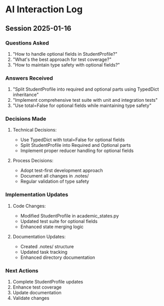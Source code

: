 # AI Interaction Log

## Session 2025-01-16

### Questions Asked
1. "How to handle optional fields in StudentProfile?"
2. "What's the best approach for test coverage?"
3. "How to maintain type safety with optional fields?"

### Answers Received
1. "Split StudentProfile into required and optional parts using TypedDict inheritance"
2. "Implement comprehensive test suite with unit and integration tests"
3. "Use total=False for optional fields while maintaining type safety"

### Decisions Made
1. Technical Decisions:
   - Use TypedDict with total=False for optional fields
   - Split StudentProfile into Required and Optional parts
   - Implement proper reducer handling for optional fields

2. Process Decisions:
   - Adopt test-first development approach
   - Document all changes in .notes/
   - Regular validation of type safety

### Implementation Updates
1. Code Changes:
   - Modified StudentProfile in academic_states.py
   - Updated test suite for optional fields
   - Enhanced state merging logic

2. Documentation Updates:
   - Created .notes/ structure
   - Updated task tracking
   - Enhanced directory documentation

### Next Actions
1. Complete StudentProfile updates
2. Enhance test coverage
3. Update documentation
4. Validate changes 